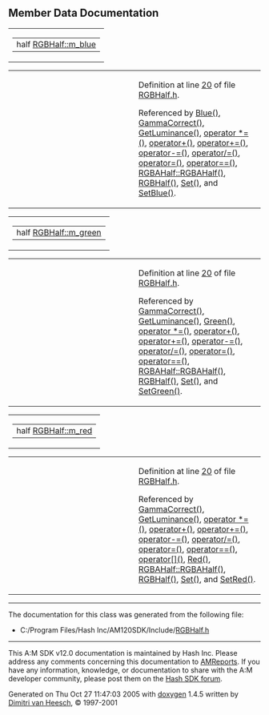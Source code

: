 ## Member Data Documentation

<span id="0ed442c4505b643a7ce2219bdf6352b3" class="anchor"></span>

<table class="mdTable" data-cellpadding="2" data-cellspacing="0">
<colgroup>
<col style="width: 100%" />
</colgroup>
<tbody>
<tr>
<td class="mdRow"><table data-cellpadding="0" data-cellspacing="0" data-border="0">
<tbody>
<tr>
<td class="md" data-nowrap="" data-valign="top">half <a href="classRGBHalf.md#0ed442c4505b643a7ce2219bdf6352b3" class="el">RGBHalf::m_blue</a></td>
</tr>
</tbody>
</table></td>
</tr>
</tbody>
</table>

<table data-cellspacing="5" data-cellpadding="0" data-border="0">
<colgroup>
<col style="width: 50%" />
<col style="width: 50%" />
</colgroup>
<tbody>
<tr>
<td> </td>
<td><p>Definition at line <a href="RGBHalf_8h-source.md#l00020" class="el">20</a> of file <a href="RGBHalf_8h-source.md" class="el">RGBHalf.h</a>.</p>
<p>Referenced by <a href="RGBHalf_8h-source.md#l00057" class="el">Blue()</a>, <a href="RGBHalf_8h-source.md#l00071" class="el">GammaCorrect()</a>, <a href="RGBHalf_8h-source.md#l00070" class="el">GetLuminance()</a>, <a href="RGBHalf_8h-source.md#l00132" class="el">operator *=()</a>, <a href="RGBHalf_8h-source.md#l00156" class="el">operator+()</a>, <a href="RGBHalf_8h-source.md#l00116" class="el">operator+=()</a>, <a href="RGBHalf_8h-source.md#l00124" class="el">operator-=()</a>, <a href="RGBHalf_8h-source.md#l00148" class="el">operator/=()</a>, <a href="RGBHalf_8h-source.md#l00108" class="el">operator=()</a>, <a href="RGBHalf_8h-source.md#l00164" class="el">operator==()</a>, <a href="RGBHalf_8h-source.md#l00188" class="el">RGBAHalf::RGBAHalf()</a>, <a href="RGBHalf_8h-source.md#l00021" class="el">RGBHalf()</a>, <a href="RGBHalf_8h-source.md#l00059" class="el">Set()</a>, and <a href="RGBHalf_8h-source.md#l00063" class="el">SetBlue()</a>.</p></td>
</tr>
</tbody>
</table>

<span id="b27a27e1ceec1a227d339ddd737b2fee" class="anchor"></span>

<table class="mdTable" data-cellpadding="2" data-cellspacing="0">
<colgroup>
<col style="width: 100%" />
</colgroup>
<tbody>
<tr>
<td class="mdRow"><table data-cellpadding="0" data-cellspacing="0" data-border="0">
<tbody>
<tr>
<td class="md" data-nowrap="" data-valign="top">half <a href="classRGBHalf.md#b27a27e1ceec1a227d339ddd737b2fee" class="el">RGBHalf::m_green</a></td>
</tr>
</tbody>
</table></td>
</tr>
</tbody>
</table>

<table data-cellspacing="5" data-cellpadding="0" data-border="0">
<colgroup>
<col style="width: 50%" />
<col style="width: 50%" />
</colgroup>
<tbody>
<tr>
<td> </td>
<td><p>Definition at line <a href="RGBHalf_8h-source.md#l00020" class="el">20</a> of file <a href="RGBHalf_8h-source.md" class="el">RGBHalf.h</a>.</p>
<p>Referenced by <a href="RGBHalf_8h-source.md#l00071" class="el">GammaCorrect()</a>, <a href="RGBHalf_8h-source.md#l00070" class="el">GetLuminance()</a>, <a href="RGBHalf_8h-source.md#l00056" class="el">Green()</a>, <a href="RGBHalf_8h-source.md#l00132" class="el">operator *=()</a>, <a href="RGBHalf_8h-source.md#l00156" class="el">operator+()</a>, <a href="RGBHalf_8h-source.md#l00116" class="el">operator+=()</a>, <a href="RGBHalf_8h-source.md#l00124" class="el">operator-=()</a>, <a href="RGBHalf_8h-source.md#l00148" class="el">operator/=()</a>, <a href="RGBHalf_8h-source.md#l00108" class="el">operator=()</a>, <a href="RGBHalf_8h-source.md#l00164" class="el">operator==()</a>, <a href="RGBHalf_8h-source.md#l00188" class="el">RGBAHalf::RGBAHalf()</a>, <a href="RGBHalf_8h-source.md#l00021" class="el">RGBHalf()</a>, <a href="RGBHalf_8h-source.md#l00059" class="el">Set()</a>, and <a href="RGBHalf_8h-source.md#l00062" class="el">SetGreen()</a>.</p></td>
</tr>
</tbody>
</table>

<span id="ef4364d30732a62451a3b6378027bbda" class="anchor"></span>

<table class="mdTable" data-cellpadding="2" data-cellspacing="0">
<colgroup>
<col style="width: 100%" />
</colgroup>
<tbody>
<tr>
<td class="mdRow"><table data-cellpadding="0" data-cellspacing="0" data-border="0">
<tbody>
<tr>
<td class="md" data-nowrap="" data-valign="top">half <a href="classRGBHalf.md#ef4364d30732a62451a3b6378027bbda" class="el">RGBHalf::m_red</a></td>
</tr>
</tbody>
</table></td>
</tr>
</tbody>
</table>

<table data-cellspacing="5" data-cellpadding="0" data-border="0">
<colgroup>
<col style="width: 50%" />
<col style="width: 50%" />
</colgroup>
<tbody>
<tr>
<td> </td>
<td><p>Definition at line <a href="RGBHalf_8h-source.md#l00020" class="el">20</a> of file <a href="RGBHalf_8h-source.md" class="el">RGBHalf.h</a>.</p>
<p>Referenced by <a href="RGBHalf_8h-source.md#l00071" class="el">GammaCorrect()</a>, <a href="RGBHalf_8h-source.md#l00070" class="el">GetLuminance()</a>, <a href="RGBHalf_8h-source.md#l00132" class="el">operator *=()</a>, <a href="RGBHalf_8h-source.md#l00156" class="el">operator+()</a>, <a href="RGBHalf_8h-source.md#l00116" class="el">operator+=()</a>, <a href="RGBHalf_8h-source.md#l00124" class="el">operator-=()</a>, <a href="RGBHalf_8h-source.md#l00148" class="el">operator/=()</a>, <a href="RGBHalf_8h-source.md#l00108" class="el">operator=()</a>, <a href="RGBHalf_8h-source.md#l00164" class="el">operator==()</a>, <a href="RGBHalf_8h-source.md#l00049" class="el">operator[]()</a>, <a href="RGBHalf_8h-source.md#l00055" class="el">Red()</a>, <a href="RGBHalf_8h-source.md#l00188" class="el">RGBAHalf::RGBAHalf()</a>, <a href="RGBHalf_8h-source.md#l00021" class="el">RGBHalf()</a>, <a href="RGBHalf_8h-source.md#l00059" class="el">Set()</a>, and <a href="RGBHalf_8h-source.md#l00061" class="el">SetRed()</a>.</p></td>
</tr>
</tbody>
</table>

------------------------------------------------------------------------

The documentation for this class was generated from the following file:

- C:/Program Files/Hash Inc/AM120SDK/Include/<a href="RGBHalf_8h-source.md" class="el">RGBHalf.h</a>

------------------------------------------------------------------------

<span class="small">This A:M SDK v12.0 documentation is maintained by Hash Inc. Please address any comments concerning this documentation to [AMReports](http://www.hash.com/reports). If you have any information, knowledge, or documentation to share with the A:M developer community, please post them on the [Hash SDK forum](http://www.hash.com/forums/index.php?showforum=11).</span>

Generated on Thu Oct 27 11:47:03 2005 with [<span class="image placeholder" original-image-src="doxygen.png" original-image-title="" height="45" width="100" align="middle" border="0">doxygen</span>](http://www.doxygen.org/index.html) 1.4.5 written by [Dimitri van Heesch](mailto:dimitri@stack.nl), © 1997-2001
